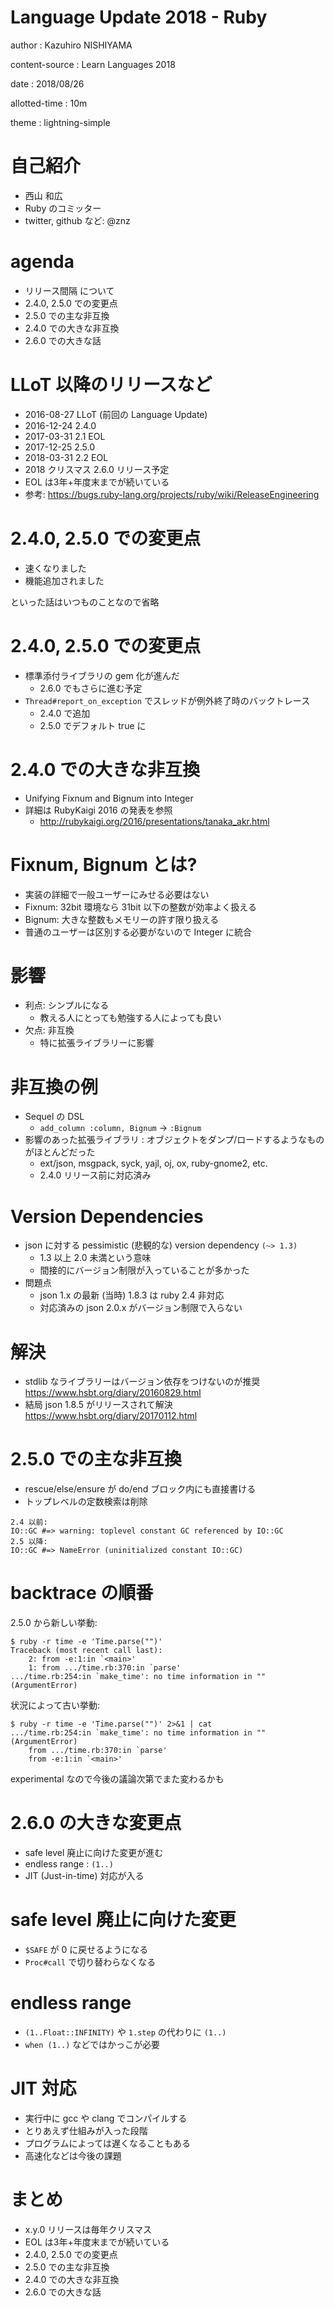 # Language Update 2018 - Ruby

author
:   Kazuhiro NISHIYAMA

content-source
:   Learn Languages 2018

date
:   2018/08/26

allotted-time
:   10m

theme
:   lightning-simple

# 自己紹介

- 西山 和広
- Ruby のコミッター
- twitter, github など: @znz

# agenda

- リリース間隔 について
- 2.4.0, 2.5.0 での変更点
- 2.5.0 での主な非互換
- 2.4.0 での大きな非互換
- 2.6.0 での大きな話

# LLoT 以降のリリースなど

- 2016-08-27 LLoT (前回の Language Update)
- 2016-12-24 2.4.0
- 2017-03-31 2.1 EOL
- 2017-12-25 2.5.0
- 2018-03-31 2.2 EOL
- 2018 クリスマス 2.6.0 リリース予定
- EOL は3年+年度末までが続いている
- 参考: <https://bugs.ruby-lang.org/projects/ruby/wiki/ReleaseEngineering>

# 2.4.0, 2.5.0 での変更点

- 速くなりました
- 機能追加されました

といった話はいつものことなので省略

# 2.4.0, 2.5.0 での変更点

- 標準添付ライブラリの gem 化が進んだ
  - 2.6.0 でもさらに進む予定
- `Thread#report_on_exception` でスレッドが例外終了時のバックトレース
  - 2.4.0 で追加
  - 2.5.0 でデフォルト true に

# 2.4.0 での大きな非互換

- Unifying Fixnum and Bignum into Integer
- 詳細は RubyKaigi 2016 の発表を参照
  - <http://rubykaigi.org/2016/presentations/tanaka_akr.html>

# Fixnum, Bignum とは?

- 実装の詳細で一般ユーザーにみせる必要はない
- Fixnum: 32bit 環境なら 31bit 以下の整数が効率よく扱える
- Bignum: 大きな整数もメモリーの許す限り扱える
- 普通のユーザーは区別する必要がないので Integer に統合

# 影響

- 利点: シンプルになる
  - 教える人にとっても勉強する人によっても良い
- 欠点: 非互換
  - 特に拡張ライブラリーに影響

# 非互換の例

- Sequel の DSL
  - `add_column :column, Bignum` → `:Bignum`
- 影響のあった拡張ライブラリ : オブジェクトをダンプ/ロードするようなものがほとんどだった
  - ext/json, msgpack, syck, yajl, oj, ox, ruby-gnome2, etc.
  - 2.4.0 リリース前に対応済み

# Version Dependencies

- json に対する pessimistic (悲観的な) version dependency `(~> 1.3)`
  - 1.3 以上 2.0 未満という意味
  - 間接的にバージョン制限が入っていることが多かった
- 問題点
  - json 1.x の最新 (当時) 1.8.3 は ruby 2.4 非対応
  - 対応済みの json 2.0.x がバージョン制限で入らない

# 解決

- stdlib なライブラリーはバージョン依存をつけないのが推奨
  <https://www.hsbt.org/diary/20160829.html>
- 結局 json 1.8.5 がリリースされて解決
  <https://www.hsbt.org/diary/20170112.html>

# 2.5.0 での主な非互換

- rescue/else/ensure が do/end ブロック内にも直接書ける
- トップレベルの定数検索は削除

```
2.4 以前:
IO::GC #=> warning: toplevel constant GC referenced by IO::GC
2.5 以降:
IO::GC #=> NameError (uninitialized constant IO::GC)
```

# backtrace の順番

2.5.0 から新しい挙動:

```
$ ruby -r time -e 'Time.parse("")'
Traceback (most recent call last):
	2: from -e:1:in `<main>'
	1: from .../time.rb:370:in `parse'
.../time.rb:254:in `make_time': no time information in "" (ArgumentError)
```

状況によって古い挙動:

```
$ ruby -r time -e 'Time.parse("")' 2>&1 | cat
.../time.rb:254:in `make_time': no time information in "" (ArgumentError)
	from .../time.rb:370:in `parse'
	from -e:1:in `<main>'
```

experimental なので今後の議論次第でまた変わるかも

# 2.6.0 の大きな変更点

- safe level 廃止に向けた変更が進む
- endless range : `(1..)`
- JIT (Just-in-time) 対応が入る

# safe level 廃止に向けた変更

- `$SAFE` が 0 に戻せるようになる
- `Proc#call` で切り替わらなくなる

# endless range

- `(1..Float::INFINITY)` や `1.step` の代わりに `(1..)`
- `when (1..)` などではかっこが必要

# JIT 対応

- 実行中に gcc や clang でコンパイルする
- とりあえず仕組みが入った段階
- プログラムによっては遅くなることもある
- 高速化などは今後の課題

# まとめ

- x.y.0 リリースは毎年クリスマス
- EOL は3年+年度末までが続いている
- 2.4.0, 2.5.0 での変更点
- 2.5.0 での主な非互換
- 2.4.0 での大きな非互換
- 2.6.0 での大きな話
